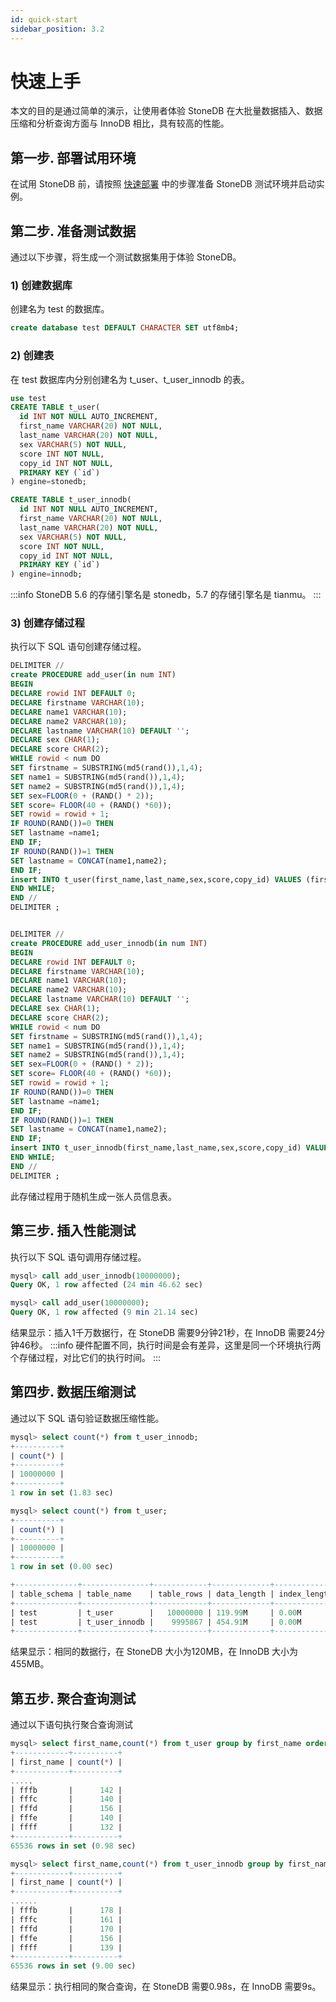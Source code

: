 ```yaml
---
id: quick-start
sidebar_position: 3.2
---
```


# 快速上手

本文的目的是通过简单的演示，让使用者体验 StoneDB 在大批量数据插入、数据压缩和分析查询方面与 InnoDB 相比，具有较高的性能。
## 第一步. 部署试用环境
在试用 StoneDB 前，请按照 [快速部署](./quick-deployment.md) 中的步骤准备 StoneDB 测试环境并启动实例。
## 第二步. 准备测试数据
通过以下步骤，将生成一个测试数据集用于体验 StoneDB。
### 1) 创建数据库
创建名为 test 的数据库。
```sql
create database test DEFAULT CHARACTER SET utf8mb4;
```
### 2) 创建表
在 test 数据库内分别创建名为 t_user、t_user_innodb 的表。
```sql
use test
CREATE TABLE t_user(
  id INT NOT NULL AUTO_INCREMENT,
  first_name VARCHAR(20) NOT NULL,
  last_name VARCHAR(20) NOT NULL,
  sex VARCHAR(5) NOT NULL,
  score INT NOT NULL,
  copy_id INT NOT NULL,
  PRIMARY KEY (`id`)
) engine=stonedb;

CREATE TABLE t_user_innodb(
  id INT NOT NULL AUTO_INCREMENT,
  first_name VARCHAR(20) NOT NULL,
  last_name VARCHAR(20) NOT NULL,
  sex VARCHAR(5) NOT NULL,
  score INT NOT NULL,
  copy_id INT NOT NULL,
  PRIMARY KEY (`id`)
) engine=innodb;
```
:::info
StoneDB 5.6 的存储引擎名是 stonedb，5.7 的存储引擎名是 tianmu。
:::
### 3) 创建存储过程
执行以下 SQL 语句创建存储过程。
```sql
DELIMITER //
create PROCEDURE add_user(in num INT)
BEGIN
DECLARE rowid INT DEFAULT 0;
DECLARE firstname VARCHAR(10);
DECLARE name1 VARCHAR(10);
DECLARE name2 VARCHAR(10);
DECLARE lastname VARCHAR(10) DEFAULT '';
DECLARE sex CHAR(1);
DECLARE score CHAR(2);
WHILE rowid < num DO
SET firstname = SUBSTRING(md5(rand()),1,4); 
SET name1 = SUBSTRING(md5(rand()),1,4); 
SET name2 = SUBSTRING(md5(rand()),1,4); 
SET sex=FLOOR(0 + (RAND() * 2));
SET score= FLOOR(40 + (RAND() *60));
SET rowid = rowid + 1;
IF ROUND(RAND())=0 THEN 
SET lastname =name1;
END IF;
IF ROUND(RAND())=1 THEN
SET lastname = CONCAT(name1,name2);
END IF;
insert INTO t_user(first_name,last_name,sex,score,copy_id) VALUES (firstname,lastname,sex,score,rowid);  
END WHILE;
END //
DELIMITER ;


DELIMITER //
create PROCEDURE add_user_innodb(in num INT)
BEGIN
DECLARE rowid INT DEFAULT 0;
DECLARE firstname VARCHAR(10);
DECLARE name1 VARCHAR(10);
DECLARE name2 VARCHAR(10);
DECLARE lastname VARCHAR(10) DEFAULT '';
DECLARE sex CHAR(1);
DECLARE score CHAR(2);
WHILE rowid < num DO
SET firstname = SUBSTRING(md5(rand()),1,4); 
SET name1 = SUBSTRING(md5(rand()),1,4); 
SET name2 = SUBSTRING(md5(rand()),1,4); 
SET sex=FLOOR(0 + (RAND() * 2));
SET score= FLOOR(40 + (RAND() *60));
SET rowid = rowid + 1;
IF ROUND(RAND())=0 THEN 
SET lastname =name1;
END IF;
IF ROUND(RAND())=1 THEN
SET lastname = CONCAT(name1,name2);
END IF;
insert INTO t_user_innodb(first_name,last_name,sex,score,copy_id) VALUES (firstname,lastname,sex,score,rowid);  
END WHILE;
END //
DELIMITER ;
```
此存储过程用于随机生成一张人员信息表。
## 第三步. 插入性能测试
执行以下 SQL 语句调用存储过程。
```sql
mysql> call add_user_innodb(10000000);
Query OK, 1 row affected (24 min 46.62 sec)

mysql> call add_user(10000000);
Query OK, 1 row affected (9 min 21.14 sec)
```
结果显示：插入1千万数据行，在 StoneDB 需要9分钟21秒，在 InnoDB 需要24分钟46秒。
:::info
硬件配置不同，执行时间是会有差异，这里是同一个环境执行两个存储过程，对比它们的执行时间。
:::
## 第四步. 数据压缩测试
通过以下 SQL 语句验证数据压缩性能。
```sql
mysql> select count(*) from t_user_innodb;
+----------+
| count(*) |
+----------+
| 10000000 |
+----------+
1 row in set (1.83 sec)

mysql> select count(*) from t_user;       
+----------+
| count(*) |
+----------+
| 10000000 |
+----------+
1 row in set (0.00 sec)

+--------------+---------------+------------+-------------+--------------+------------+---------+
| table_schema | table_name    | table_rows | data_length | index_length | total_size | engine  |
+--------------+---------------+------------+-------------+--------------+------------+---------+
| test         | t_user        |   10000000 | 119.99M     | 0.00M        | 119.99M    | STONEDB |
| test         | t_user_innodb |    9995867 | 454.91M     | 0.00M        | 454.91M    | InnoDB  |
+--------------+---------------+------------+-------------+--------------+------------+---------+
```
结果显示：相同的数据行，在 StoneDB 大小为120MB，在 InnoDB 大小为455MB。
## 第五步. 聚合查询测试
通过以下语句执行聚合查询测试
```sql
mysql> select first_name,count(*) from t_user group by first_name order by 1; 
+------------+----------+
| first_name | count(*) |
+------------+----------+
.....
| fffb       |      142 |
| fffc       |      140 |
| fffd       |      156 |
| fffe       |      140 |
| ffff       |      132 |
+------------+----------+
65536 rows in set (0.98 sec)

mysql> select first_name,count(*) from t_user_innodb group by first_name order by 1;
+------------+----------+
| first_name | count(*) |
+------------+----------+
......
| fffb       |      178 |
| fffc       |      161 |
| fffd       |      170 |
| fffe       |      156 |
| ffff       |      139 |
+------------+----------+
65536 rows in set (9.00 sec)
```
结果显示：执行相同的聚合查询，在 StoneDB 需要0.98s，在 InnoDB 需要9s。
